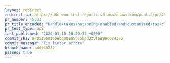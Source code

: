```yaml
---
layout: redirect
redirect_to: https://a8c-woo-test-reports.s3.amazonaws.com/public/pr/45531/api/index.html
pr_number: 45531
pr_title_encoded: "Handle+taxes+not+being+enabled+and+customized+tax+classes"
pr_test_type: api
last_published: "2024-03-18 18:29:53 +0000"
commit_sha: a40518b816bebb008a5bc5bad325fa88966c438b
commit_message: "Fix linter errors"
branch_name: add/43232
passed: true
---
```


